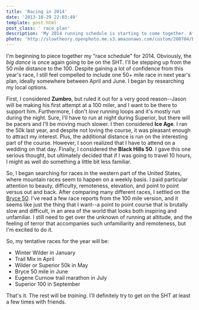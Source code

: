 ```yaml
---
title: 'Racing in 2014'
date: '2013-10-29 22:03:49'
template: post.html
post_class: ' race_plan'
description: 'My 2014 running schedule is starting to come together. After considering various 50 mile races to serve in the build up to the SHT 100, I finally settle on the Bryce Canyons of Utah.'
photo: 'http://slowtheory.openphoto.me.s3.amazonaws.com/custom/200704/Bryce_Canyon_Amphitheater_Hoodoos_Panorama-30d740_350x250xCR.jpg'
---
```


I'm beginning to piece together my "race schedule" for 2014. Obviously, the *big dance* is once again going to be on the SHT. I'll be stepping up from the 50 mile distance to the 100. Despite gaining a lot of confidence from this year's race, I still feel compelled to include one 50+ mile race in next year's plan, ideally somewhere between April and June. I began by researching my local options.

First, I considered **Zumbro**, but ruled it out for a very good reason--Jason will be making his first attempt at a 100 miler, and I want to be there to support him. Furthermore, I don't *love* running loops and it's mostly run during the night. Sure, I'll have to run at night during Superior, but there will be pacers and I'll be moving much slower. I then considered **Ice Age**. I ran the 50k last year, and despite not loving the course, it was pleasant enough to attract my interest. Plus, the additional distance is run on the interesting part of the course. However, I soon realized that I have to attend on a wedding on that day. Finally, I considered the **Black Hills 50**. I gave this one serious thought, but ultimately decided that if I was going to travel 10 hours, I might as well do something a little bit less familiar.

So, I began searching for races in the western part of the United States, where mountain races seem to happen on a weekly basis. I paid particular attention to beauty, difficulty, remoteness, elevation, and point to point versus out and back. After comparing many different races, I settled on the [Bryce 50](http://ultrasignup.com/register.aspx?did=24358). I've read a few race reports from the 100 mile version, and it seems like just the thing that I want--a point to point course that is brutally slow and difficult, in an area of the world that looks both inspiring and unfamiliar. I still need to get over the unknown of running at altitude, and the feeling of terror that accompanies such unfamiliarity and remoteness, but I'm excited to do it.

So, my tentative races for the year will be:

- Winter Wilder in January
- Trail Mix in April
- Wilder or Superior 50k in May
- Bryce 50 mile in June
- Eugene Curnow trail marathon in July
- Superior 100 in September

That's it. The rest will be *training*. I'll definitely try to get on the SHT at least a few times with friends.